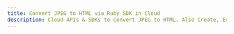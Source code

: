 ---title: Convert JPEG to HTML via Ruby SDK in Clouddescription: Cloud APIs & SDKs to Convert JPEG to HTML. Also Create, Edit & Render Microsoft Word & OpenOffice documents in the Cloud.---